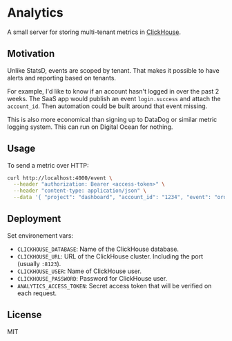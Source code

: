 # Analytics

A small server for storing multi-tenant metrics in [ClickHouse](https://clickhouse.com/).

## Motivation

Unlike StatsD, events are scoped by tenant. That makes it possible to have alerts and reporting based on tenants.

For example, I'd like to know if an account hasn't logged in over the past 2 weeks. The SaaS app would publish an event `login.success` and attach the `account_id`. Then automation could be built around that event missing.

This is also more economical than signing up to DataDog or similar metric logging system. This can run on Digital Ocean for nothing.

## Usage

To send a metric over HTTP:

```bash
curl http://localhost:4000/event \
  --header "authorization: Bearer <access-token>" \
  --header "content-type: application/json" \
  --data '{ "project": "dashboard", "account_id": "1234", "event": "order.success", "tags": ["enterprise-plan", "sandbox"] }'
```

## Deployment

Set environement vars:

- `CLICKHOUSE_DATABASE`: Name of the ClickHouse database.
- `CLICKHOUSE_URL`: URL of the ClickHouse cluster. Including the port (usually `:8123`).
- `CLICKHOUSE_USER`: Name of ClickHouse user.
- `CLICKHOUSE_PASSWORD`: Password for ClickHouse user.
- `ANALYTICS_ACCESS_TOKEN`: Secret access token that will be verified on each request.

## License

MIT
